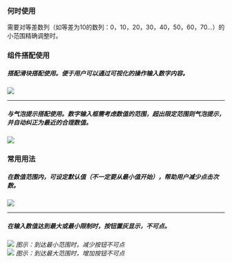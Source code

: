 


### 何时使用

需要对等差数列（如等差为10的数列：0，10，20，30，40，50，60，70...）的小范围精确调整时。



### 组件搭配使用

##### 搭配滑块搭配使用。便于用户可以通过可视化的操作输入数字内容。

<img src="https://oteam-tdesign-1258344706.cos.ap-guangzhou.myqcloud.com/site/design/input%20number-1.png"/>

<hr />

##### 与气泡提示搭配使用。数字输入框需考虑数值的范围，超出限定范围则气泡提示，并自动纠正为最近的合理数值。

<img src="https://oteam-tdesign-1258344706.cos.ap-guangzhou.myqcloud.com/site/design/%E6%95%B0%E5%AD%97%E8%BE%93%E5%85%A5%E6%A1%86-----2.png"/>



### 常用用法

##### 在数值范围内，可设定默认值（不一定要从最小值开始），帮助用户减少点击次数。

<div class="legend">
  <div class="item">
   <img src="https://oteam-tdesign-1258344706.cos.ap-guangzhou.myqcloud.com/site/design/input%20number-3.png"/>
  </div>

  <div class="item">
  </div>
</div>

<hr />

##### 在输入数值达到最大或最小限制时，按钮置灰显示，不可点。  
<div class="legend">
  <div class="item">
   <img src="https://oteam-tdesign-1258344706.cos.ap-guangzhou.myqcloud.com/site/design/input%20number-4.png"/>
    <em>图示：到达最小范围时，减少按钮不可点</em>
  </div>

  <div class="item">
   <img src="https://oteam-tdesign-1258344706.cos.ap-guangzhou.myqcloud.com/site/design/input%20number-5.png"/>
    <em>图示：到达最大范围时，增加按钮不可点</em>

  </div>
</div>
  

